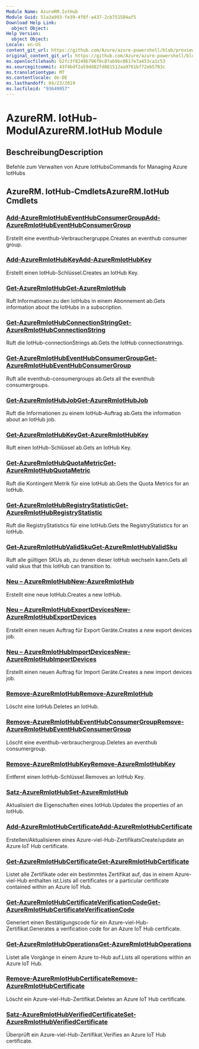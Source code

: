 ```yaml
---
Module Name: AzureRM.IotHub
Module Guid: 51a3a993-fe39-4f8f-a437-2cb751584af5
Download Help Link:
  object Object: 
Help Version:
  object Object: 
Locale: en-US
content_git_url: https://github.com/Azure/azure-powershell/blob/preview/src/ResourceManager/IotHub/Commands.IotHub/help/AzureRM.IotHub.md
original_content_git_url: https://github.com/Azure/azure-powershell/blob/preview/src/ResourceManager/IotHub/Commands.IotHub/help/AzureRM.IotHub.md
ms.openlocfilehash: b2fc3f8249b796f0c87ab9bc0617e7a453ca1c53
ms.sourcegitcommit: 43f4bdf2a59dd82fd881512aa9761bf72eb5703c
ms.translationtype: MT
ms.contentlocale: de-DE
ms.lasthandoff: 04/23/2019
ms.locfileid: "93649957"
---
```

# <span data-ttu-id="ca204-101">AzureRM. IotHub-Modul</span><span class="sxs-lookup"><span data-stu-id="ca204-101">AzureRM.IotHub Module</span></span>
## <span data-ttu-id="ca204-102">Beschreibung</span><span class="sxs-lookup"><span data-stu-id="ca204-102">Description</span></span>
<span data-ttu-id="ca204-103">Befehle zum Verwalten von Azure IotHubs</span><span class="sxs-lookup"><span data-stu-id="ca204-103">Commands for Managing Azure IotHubs</span></span>

## <span data-ttu-id="ca204-104">AzureRM. IotHub-Cmdlets</span><span class="sxs-lookup"><span data-stu-id="ca204-104">AzureRM.IotHub Cmdlets</span></span>
### [<span data-ttu-id="ca204-105">Add-AzureRmIotHubEventHubConsumerGroup</span><span class="sxs-lookup"><span data-stu-id="ca204-105">Add-AzureRmIotHubEventHubConsumerGroup</span></span>](Add-AzureRmIotHubEventHubConsumerGroup.md)
<span data-ttu-id="ca204-106">Erstellt eine eventhub-Verbrauchergruppe.</span><span class="sxs-lookup"><span data-stu-id="ca204-106">Creates an eventhub consumer group.</span></span>

### [<span data-ttu-id="ca204-107">Add-AzureRmIotHubKey</span><span class="sxs-lookup"><span data-stu-id="ca204-107">Add-AzureRmIotHubKey</span></span>](Add-AzureRmIotHubKey.md)
<span data-ttu-id="ca204-108">Erstellt einen IotHub-Schlüssel.</span><span class="sxs-lookup"><span data-stu-id="ca204-108">Creates an IotHub Key.</span></span>

### [<span data-ttu-id="ca204-109">Get-AzureRmIotHub</span><span class="sxs-lookup"><span data-stu-id="ca204-109">Get-AzureRmIotHub</span></span>](Get-AzureRmIotHub.md)
<span data-ttu-id="ca204-110">Ruft Informationen zu den IotHubs in einem Abonnement ab.</span><span class="sxs-lookup"><span data-stu-id="ca204-110">Gets information about the IotHubs in a subscription.</span></span>

### [<span data-ttu-id="ca204-111">Get-AzureRmIotHubConnectionString</span><span class="sxs-lookup"><span data-stu-id="ca204-111">Get-AzureRmIotHubConnectionString</span></span>](Get-AzureRmIotHubConnectionString.md)
<span data-ttu-id="ca204-112">Ruft die IotHub-connectionStrings ab.</span><span class="sxs-lookup"><span data-stu-id="ca204-112">Gets the IotHub connectionstrings.</span></span>

### [<span data-ttu-id="ca204-113">Get-AzureRmIotHubEventHubConsumerGroup</span><span class="sxs-lookup"><span data-stu-id="ca204-113">Get-AzureRmIotHubEventHubConsumerGroup</span></span>](Get-AzureRmIotHubEventHubConsumerGroup.md)
<span data-ttu-id="ca204-114">Ruft alle eventhub-consumergroups ab.</span><span class="sxs-lookup"><span data-stu-id="ca204-114">Gets all the eventhub consumergroups.</span></span>

### [<span data-ttu-id="ca204-115">Get-AzureRmIotHubJob</span><span class="sxs-lookup"><span data-stu-id="ca204-115">Get-AzureRmIotHubJob</span></span>](Get-AzureRmIotHubJob.md)
<span data-ttu-id="ca204-116">Ruft die Informationen zu einem IotHub-Auftrag ab.</span><span class="sxs-lookup"><span data-stu-id="ca204-116">Gets the information about an IotHub job.</span></span>

### [<span data-ttu-id="ca204-117">Get-AzureRmIotHubKey</span><span class="sxs-lookup"><span data-stu-id="ca204-117">Get-AzureRmIotHubKey</span></span>](Get-AzureRmIotHubKey.md)
<span data-ttu-id="ca204-118">Ruft einen IotHub-Schlüssel ab.</span><span class="sxs-lookup"><span data-stu-id="ca204-118">Gets an IotHub Key.</span></span>

### [<span data-ttu-id="ca204-119">Get-AzureRmIotHubQuotaMetric</span><span class="sxs-lookup"><span data-stu-id="ca204-119">Get-AzureRmIotHubQuotaMetric</span></span>](Get-AzureRmIotHubQuotaMetric.md)
<span data-ttu-id="ca204-120">Ruft die Kontingent Metrik für eine IotHub ab.</span><span class="sxs-lookup"><span data-stu-id="ca204-120">Gets the Quota Metrics for an IotHub.</span></span>

### [<span data-ttu-id="ca204-121">Get-AzureRmIotHubRegistryStatistic</span><span class="sxs-lookup"><span data-stu-id="ca204-121">Get-AzureRmIotHubRegistryStatistic</span></span>](Get-AzureRmIotHubRegistryStatistic.md)
<span data-ttu-id="ca204-122">Ruft die RegistryStatistics für eine IotHub.</span><span class="sxs-lookup"><span data-stu-id="ca204-122">Gets the RegistryStatistics for an IotHub.</span></span>

### [<span data-ttu-id="ca204-123">Get-AzureRmIotHubValidSku</span><span class="sxs-lookup"><span data-stu-id="ca204-123">Get-AzureRmIotHubValidSku</span></span>](Get-AzureRmIotHubValidSku.md)
<span data-ttu-id="ca204-124">Ruft alle gültigen SKUs ab, zu denen dieser IotHub wechseln kann.</span><span class="sxs-lookup"><span data-stu-id="ca204-124">Gets all valid skus that this IotHub can transition to.</span></span>

### [<span data-ttu-id="ca204-125">Neu – AzureRmIotHub</span><span class="sxs-lookup"><span data-stu-id="ca204-125">New-AzureRmIotHub</span></span>](New-AzureRmIotHub.md)
<span data-ttu-id="ca204-126">Erstellt eine neue IotHub.</span><span class="sxs-lookup"><span data-stu-id="ca204-126">Creates a new IotHub.</span></span>

### [<span data-ttu-id="ca204-127">Neu – AzureRmIotHubExportDevices</span><span class="sxs-lookup"><span data-stu-id="ca204-127">New-AzureRmIotHubExportDevices</span></span>](New-AzureRmIotHubExportDevices.md)
<span data-ttu-id="ca204-128">Erstellt einen neuen Auftrag für Export Geräte.</span><span class="sxs-lookup"><span data-stu-id="ca204-128">Creates a new export devices job.</span></span>

### [<span data-ttu-id="ca204-129">Neu – AzureRmIotHubImportDevices</span><span class="sxs-lookup"><span data-stu-id="ca204-129">New-AzureRmIotHubImportDevices</span></span>](New-AzureRmIotHubImportDevices.md)
<span data-ttu-id="ca204-130">Erstellt einen neuen Auftrag für Import Geräte.</span><span class="sxs-lookup"><span data-stu-id="ca204-130">Creates a new import devices job.</span></span>

### [<span data-ttu-id="ca204-131">Remove-AzureRmIotHub</span><span class="sxs-lookup"><span data-stu-id="ca204-131">Remove-AzureRmIotHub</span></span>](Remove-AzureRmIotHub.md)
<span data-ttu-id="ca204-132">Löscht eine IotHub.</span><span class="sxs-lookup"><span data-stu-id="ca204-132">Deletes an IotHub.</span></span>

### [<span data-ttu-id="ca204-133">Remove-AzureRmIotHubEventHubConsumerGroup</span><span class="sxs-lookup"><span data-stu-id="ca204-133">Remove-AzureRmIotHubEventHubConsumerGroup</span></span>](Remove-AzureRmIotHubEventHubConsumerGroup.md)
<span data-ttu-id="ca204-134">Löscht eine eventhub-verbrauchergroup.</span><span class="sxs-lookup"><span data-stu-id="ca204-134">Deletes an eventhub consumergroup.</span></span>

### [<span data-ttu-id="ca204-135">Remove-AzureRmIotHubKey</span><span class="sxs-lookup"><span data-stu-id="ca204-135">Remove-AzureRmIotHubKey</span></span>](Remove-AzureRmIotHubKey.md)
<span data-ttu-id="ca204-136">Entfernt einen IotHub-Schlüssel.</span><span class="sxs-lookup"><span data-stu-id="ca204-136">Removes an IotHub Key.</span></span>

### [<span data-ttu-id="ca204-137">Satz-AzureRmIotHub</span><span class="sxs-lookup"><span data-stu-id="ca204-137">Set-AzureRmIotHub</span></span>](Set-AzureRmIotHub.md)
<span data-ttu-id="ca204-138">Aktualisiert die Eigenschaften eines IotHub.</span><span class="sxs-lookup"><span data-stu-id="ca204-138">Updates the properties of an IotHub.</span></span>

### [<span data-ttu-id="ca204-139">Add-AzureRmIotHubCertificate</span><span class="sxs-lookup"><span data-stu-id="ca204-139">Add-AzureRmIotHubCertificate</span></span>](Add-AzureRmIotHubCertificate.md)
<span data-ttu-id="ca204-140">Erstellen/Aktualisieren eines Azure-viel-Hub-Zertifikats</span><span class="sxs-lookup"><span data-stu-id="ca204-140">Create/update an Azure IoT Hub certificate.</span></span>

### [<span data-ttu-id="ca204-141">Get-AzureRmIotHubCertificate</span><span class="sxs-lookup"><span data-stu-id="ca204-141">Get-AzureRmIotHubCertificate</span></span>](Get-AzureRmIotHubCertificate.md)
<span data-ttu-id="ca204-142">Listet alle Zertifikate oder ein bestimmtes Zertifikat auf, das in einem Azure-viel-Hub enthalten ist.</span><span class="sxs-lookup"><span data-stu-id="ca204-142">Lists all certificates or a particular certificate contained within an Azure IoT Hub.</span></span> 

### [<span data-ttu-id="ca204-143">Get-AzureRmIotHubCertificateVerificationCode</span><span class="sxs-lookup"><span data-stu-id="ca204-143">Get-AzureRmIotHubCertificateVerificationCode</span></span>](Get-AzureRmIotHubCertificateVerificationCode.md)
<span data-ttu-id="ca204-144">Generiert einen Bestätigungscode für ein Azure-viel-Hub-Zertifikat.</span><span class="sxs-lookup"><span data-stu-id="ca204-144">Generates a verification code for an Azure IoT Hub certificate.</span></span> 

### [<span data-ttu-id="ca204-145">Get-AzureRmIotHubOperations</span><span class="sxs-lookup"><span data-stu-id="ca204-145">Get-AzureRmIotHubOperations</span></span>](Get-AzureRmIotHubOperations.md)
<span data-ttu-id="ca204-146">Listet alle Vorgänge in einem Azure to-Hub auf.</span><span class="sxs-lookup"><span data-stu-id="ca204-146">Lists all operations within an Azure IoT Hub.</span></span> 

### [<span data-ttu-id="ca204-147">Remove-AzureRmIotHubCertificate</span><span class="sxs-lookup"><span data-stu-id="ca204-147">Remove-AzureRmIotHubCertificate</span></span>](Remove-AzureRmIotHubCertificate.md)
<span data-ttu-id="ca204-148">Löscht ein Azure-viel-Hub-Zertifikat.</span><span class="sxs-lookup"><span data-stu-id="ca204-148">Deletes an Azure IoT Hub certificate.</span></span>

### [<span data-ttu-id="ca204-149">Satz-AzureRmIotHubVerifiedCertificate</span><span class="sxs-lookup"><span data-stu-id="ca204-149">Set-AzureRmIotHubVerifiedCertificate</span></span>](Set-AzureRmIotHubVerifiedCertificate.md)
<span data-ttu-id="ca204-150">Überprüft ein Azure-viel-Hub-Zertifikat.</span><span class="sxs-lookup"><span data-stu-id="ca204-150">Verifies an Azure IoT Hub certificate.</span></span> 
